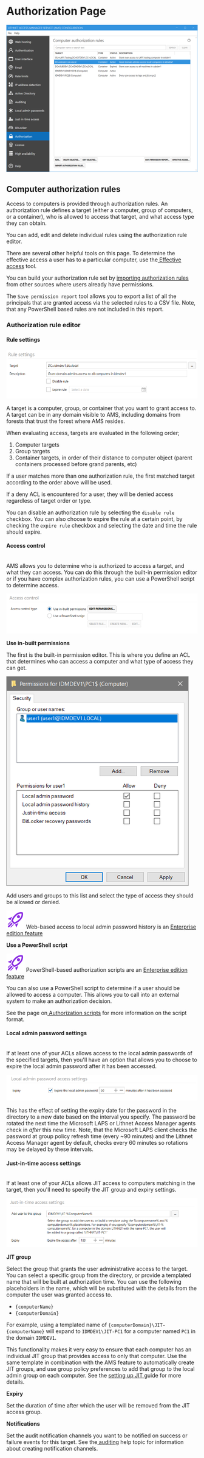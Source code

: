# Authorization Page

![](../../.gitbook/assets/ui-page-authz.png)

## Computer authorization rules

Access to computers is provided through authorization rules. An authorization rule defines a target (either a computer, group of computers, or a container), who is allowed to access that target, and what access type they can obtain.

You can add, edit and delete individual rules using the authorization rule editor.

There are several other helpful tools on this page. To determine the effective access a user has to a particular computer, use the[ Effective access](effective-access-page.md) tool.

You can build your authorization rule set by [importing authorization rules ](../../configuration/importing-authorization-rules/)from other sources where users already have permissions.

The `Save permission report` tool allows you to export a list of all the principals that are granted access via the selected rules to a CSV file. Note, that any PowerShell based rules are not included in this report.

### Authorization rule editor

#### Rule settings

![](../../.gitbook/assets/ui-page-authz-target-ou.png)

A target is a computer, group, or container that you want to grant access to. A target can be in any domain visible to AMS, including domains from forests that trust the forest where AMS resides.

When evaluating access, targets are evaluated in the following order;

1. Computer targets
2. Group targets
3. Container targets, in order of their distance to computer object (parent containers processed before grand parents, etc)

If a user matches more than one authorization rule, the first matched target according to the order above will be used.

If a deny ACL is encountered for a user, they will be denied access regardless of target order or type.

You can disable an authorization rule by selecting the `disable rule` checkbox. You can also choose to expire the rule at a certain point, by checking the `expire rule` checkbox and selecting the date and time the rule should expire.

#### Access control

\
AMS allows you to determine who is authorized to access a target, and what they can access. You can do this through the built-in permission editor or if you have complex authorization rules, you can use a PowerShell script to determine access.

![](../../.gitbook/assets/ui-page-authz-accesscontrol-acl.png)

**Use in-built permissions**

The first is the built-in permission editor. This is where you define an ACL that determines who can access a computer and what type of access they can get.

![](../../.gitbook/assets/ui-page-authz-editsecurity-laps.png)

Add users and groups to this list and select the type of access they should be allowed or denied.

![enterprise\_edition](../../.gitbook/assets/badge-enterprise-edition-rocket.svg) Web-based access to local admin password history is an [Enterprise edition feature](../../about-lithnet-access-manager/access-manager-editions.md)

**Use a PowerShell script**

![enterprise\_edition](../../.gitbook/assets/badge-enterprise-edition-rocket.svg) PowerShell-based authorization scripts are an [Enterprise edition feature](../../about-lithnet-access-manager/access-manager-editions.md)

You can also use a PowerShell script to determine if a user should be allowed to access a computer. This allows you to call into an external system to make an authorization decision.

See the page on[ Authorization scripts](../advanced-help-topics/authorization-scripts.md) for more information on the script format.

#### Local admin password settings

\
If at least one of your ACLs allows access to the local admin passwords of the specified targets, then you'll have an option that allows you to choose to expire the local admin password after it has been accessed.

![](../../.gitbook/assets/ui-page-authz-laps-settings.png)

This has the effect of setting the expiry date for the password in the directory to a new date based on the interval you specify. The password be rotated the next time the Microsoft LAPS or Lithnet Access Manager agents check in _after_ this new time. Note, that the Microsoft LAPS client checks the password at group policy refresh time (every \~90 minutes) and the Lithnet Access Manager agent by default, checks every 60 minutes so rotations may be delayed by these intervals.

#### Just-in-time access settings

\
If at least one of your ACLs allows JIT access to computers matching in the target, then you'll need to specify the JIT group and expiry settings.

![](../../.gitbook/assets/ui-page-authz-jit-settings.png)

**JIT group**

Select the group that grants the user administrative access to the target. You can select a specific group from the directory, or provide a templated name that will be built at authorization time. You can use the following placeholders in the name, which will be substituted with the details from the computer the user was granted access to.

* `{computerName}`
* `{computerDomain}`

For example, using a templated name of `{computerDomain}\JIT-{computerName}` will expand to `IDMDEV1\JIT-PC1` for a computer named `PC1` in the domain `IDMDEV1`.

This functionality makes it very easy to ensure that each computer has an individual JIT group that provides access to only that computer. Use the same template in combination with the AMS feature to automatically create JIT groups, and use group policy preferences to add that group to the local admin group on each computer. See the [setting up JIT ](../../configuration/deploying\_features/setting-up-jit-access.md)guide for more details.

**Expiry**

Set the duration of time after which the user will be removed from the JIT access group.

**Notifications**

Set the audit notification channels you want to be notified on success or failure events for this target. See the[ auditing](auditing-page.md) help topic for information about creating notification channels.
